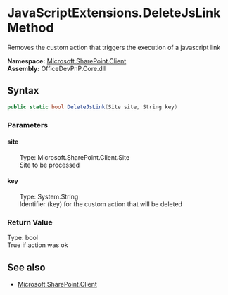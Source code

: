 # JavaScriptExtensions.DeleteJsLink Method  
Removes the custom action that triggers the execution of a javascript link  

**Namespace:** [Microsoft.SharePoint.Client](Microsoft.SharePoint.Client.md)  
**Assembly:** OfficeDevPnP.Core.dll  
## Syntax
```C#
public static bool DeleteJsLink(Site site, String key)
```
### Parameters
#### site  
&emsp;&emsp;Type: Microsoft.SharePoint.Client.Site  
&emsp;&emsp;Site to be processed  

#### key  
&emsp;&emsp;Type: System.String  
&emsp;&emsp;Identifier (key) for the custom action that will be deleted  

### Return Value
Type: bool  
True if action was ok

## See also
- [Microsoft.SharePoint.Client](Microsoft.SharePoint.Client.md)
